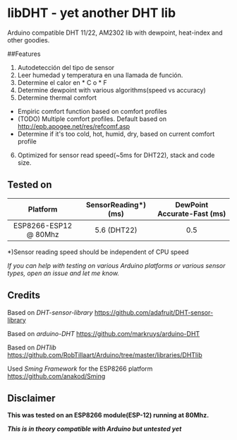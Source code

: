 # libDHT - yet another DHT lib
Arduino compatible DHT 11/22, AM2302 lib with dewpoint, heat-index and other goodies. 

##Features

1. Autodetección del tipo de sensor
2. Leer humedad y temperatura en una llamada de función.
3. Determine el calor en * C o * F
4. Determine dewpoint with various algorithms(speed vs accuracy)
5. Determine thermal comfort
  * Empiric comfort function based on comfort profiles
  * (TODO) Multiple comfort profiles. Default based on http://epb.apogee.net/res/refcomf.asp
  * Determine if it's too cold, hot, humid, dry, based on current comfort profile
6. Optimized for sensor read speed(~5ms for DHT22), stack and code size.

## Tested on

| Platform | 				SensorReading*) (ms) | 	DewPoint Accurate-Fast (ms) |
|:--------:|:--------------------------------:|:------------------------------:|
| ESP8266-ESP12 @ 80Mhz |	5.6 (DHT22) |					0.5  |

*)Sensor reading speed should be independent of CPU speed

*If you can help with testing on various Arduino platforms or various sensor types, open an issue and let me know.*

## Credits

Based on *DHT-sensor-library* https://github.com/adafruit/DHT-sensor-library

Based on *arduino-DHT* https://github.com/markruys/arduino-DHT

Based on *DHTlib* https://github.com/RobTillaart/Arduino/tree/master/libraries/DHTlib

Used *Sming Framework* for the ESP8266 platform https://github.com/anakod/Sming

## Disclaimer

**This was tested on an ESP8266 module(ESP-12) running at 80Mhz.**

**_This is in theory compatible with Arduino but untested yet_**

